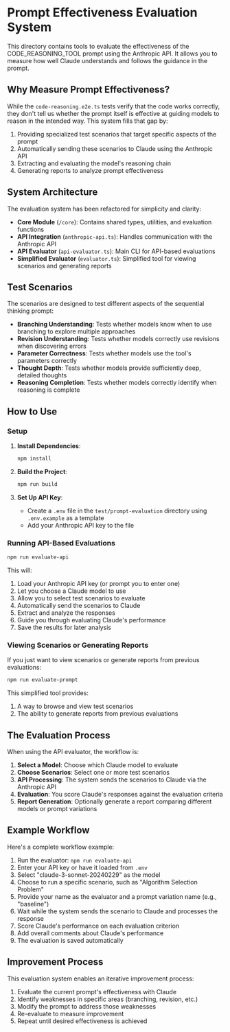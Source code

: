 # Prompt Effectiveness Evaluation System

This directory contains tools to evaluate the effectiveness of the CODE_REASONING_TOOL prompt using the Anthropic API. It allows you to measure how well Claude understands and follows the guidance in the prompt.

## Why Measure Prompt Effectiveness?

While the `code-reasoning.e2e.ts` tests verify that the code works correctly, they don't tell us whether the prompt itself is effective at guiding models to reason in the intended way. This system fills that gap by:

1. Providing specialized test scenarios that target specific aspects of the prompt
2. Automatically sending these scenarios to Claude using the Anthropic API
3. Extracting and evaluating the model's reasoning chain
4. Generating reports to analyze prompt effectiveness

## System Architecture

The evaluation system has been refactored for simplicity and clarity:

- **Core Module** (`/core`): Contains shared types, utilities, and evaluation functions
- **API Integration** (`anthropic-api.ts`): Handles communication with the Anthropic API
- **API Evaluator** (`api-evaluator.ts`): Main CLI for API-based evaluations
- **Simplified Evaluator** (`evaluator.ts`): Simplified tool for viewing scenarios and generating reports

## Test Scenarios

The scenarios are designed to test different aspects of the sequential thinking prompt:

- **Branching Understanding**: Tests whether models know when to use branching to explore multiple approaches
- **Revision Understanding**: Tests whether models correctly use revisions when discovering errors
- **Parameter Correctness**: Tests whether models use the tool's parameters correctly
- **Thought Depth**: Tests whether models provide sufficiently deep, detailed thoughts
- **Reasoning Completion**: Tests whether models correctly identify when reasoning is complete

## How to Use

### Setup

1. **Install Dependencies**:
   ```bash
   npm install
   ```

2. **Build the Project**:
   ```bash
   npm run build
   ```

3. **Set Up API Key**:
   - Create a `.env` file in the `test/prompt-evaluation` directory using `.env.example` as a template
   - Add your Anthropic API key to the file

### Running API-Based Evaluations

```bash
npm run evaluate-api
```

This will:
1. Load your Anthropic API key (or prompt you to enter one)
2. Let you choose a Claude model to use
3. Allow you to select test scenarios to evaluate
4. Automatically send the scenarios to Claude
5. Extract and analyze the responses
6. Guide you through evaluating Claude's performance
7. Save the results for later analysis

### Viewing Scenarios or Generating Reports

If you just want to view scenarios or generate reports from previous evaluations:

```bash
npm run evaluate-prompt
```

This simplified tool provides:
1. A way to browse and view test scenarios
2. The ability to generate reports from previous evaluations

## The Evaluation Process

When using the API evaluator, the workflow is:

1. **Select a Model**: Choose which Claude model to evaluate
2. **Choose Scenarios**: Select one or more test scenarios
3. **API Processing**: The system sends the scenarios to Claude via the Anthropic API
4. **Evaluation**: You score Claude's responses against the evaluation criteria
5. **Report Generation**: Optionally generate a report comparing different models or prompt variations

## Example Workflow

Here's a complete workflow example:

1. Run the evaluator: `npm run evaluate-api`
2. Enter your API key or have it loaded from `.env`
3. Select "claude-3-sonnet-20240229" as the model
4. Choose to run a specific scenario, such as "Algorithm Selection Problem"
5. Provide your name as the evaluator and a prompt variation name (e.g., "baseline")
6. Wait while the system sends the scenario to Claude and processes the response
7. Score Claude's performance on each evaluation criterion
8. Add overall comments about Claude's performance
9. The evaluation is saved automatically

## Improvement Process

This evaluation system enables an iterative improvement process:

1. Evaluate the current prompt's effectiveness with Claude
2. Identify weaknesses in specific areas (branching, revision, etc.)
3. Modify the prompt to address those weaknesses
4. Re-evaluate to measure improvement
5. Repeat until desired effectiveness is achieved
